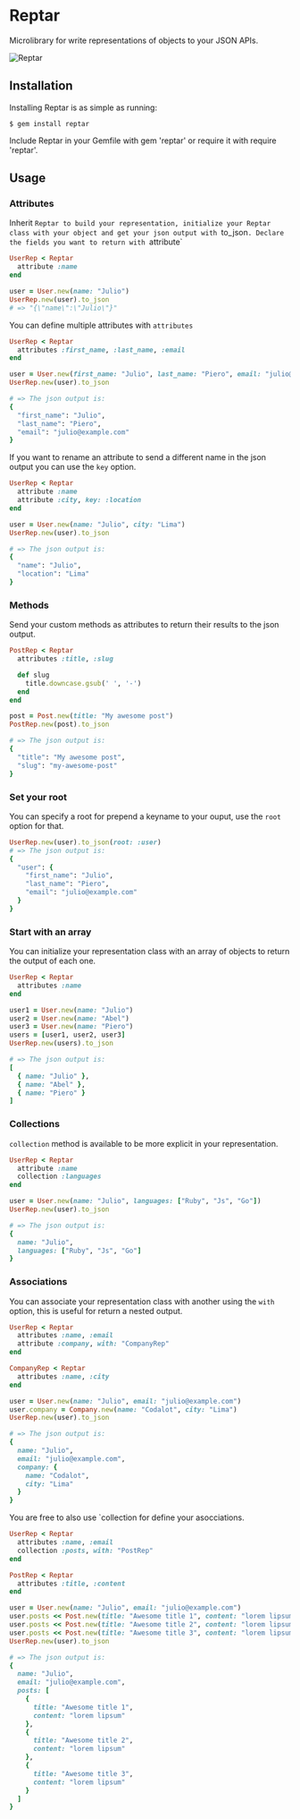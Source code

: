 Reptar
====

Microlibrary for write representations of objects to your JSON APIs.

![Reptar](http://vignette3.wikia.nocookie.net/godzilla/images/4/4c/Reptar.png)

## Installation

Installing Reptar is as simple as running:

```
$ gem install reptar
```

Include Reptar in your Gemfile with gem 'reptar' or require it with require 'reptar'.

Usage
-----

### Attributes

Inherit `Reptar to build your representation, initialize your Reptar class with your object and get your json output with `to_json`. Declare the fields you want to return with `attribute`

```ruby
UserRep < Reptar
  attribute :name
end

user = User.new(name: "Julio")
UserRep.new(user).to_json
# => "{\"name\":\"Julio\"}"
```

You can define multiple attributes with `attributes`

```ruby
UserRep < Reptar
  attributes :first_name, :last_name, :email
end

user = User.new(first_name: "Julio", last_name: "Piero", email: "julio@example.com")
UserRep.new(user).to_json

# => The json output is:
{
  "first_name": "Julio",
  "last_name": "Piero",
  "email": "julio@example.com"
}
```

If you want to rename an attribute to send a different name in the json output you can use the `key` option.

```ruby
UserRep < Reptar
  attribute :name
  attribute :city, key: :location
end

user = User.new(name: "Julio", city: "Lima")
UserRep.new(user).to_json

# => The json output is:
{
  "name": "Julio",
  "location": "Lima"
}
```

### Methods

Send your custom methods as attributes to return their results to the json output.

```ruby
PostRep < Reptar
  attributes :title, :slug

  def slug
    title.downcase.gsub(' ', '-')
  end
end

post = Post.new(title: "My awesome post")
PostRep.new(post).to_json

# => The json output is:
{
  "title": "My awesome post",
  "slug": "my-awesome-post"
}
```

### Set your root

You can specify a root for prepend a keyname to your ouput, use the `root` option for that.

```ruby
UserRep.new(user).to_json(root: :user)
# => The json output is:
{ 
  "user": {
    "first_name": "Julio",
    "last_name": "Piero",
    "email": "julio@example.com"
  }
}
```

### Start with an array

You can initialize your representation class with an array of objects to return the output of each one.

```ruby
UserRep < Reptar
  attributes :name
end

user1 = User.new(name: "Julio")
user2 = User.new(name: "Abel")
user3 = User.new(name: "Piero")
users = [user1, user2, user3]
UserRep.new(users).to_json

# => The json output is:
[
  { name: "Julio" },
  { name: "Abel" },
  { name: "Piero" }
]
```

### Collections

`collection` method is available to be more explicit in your representation.

```ruby
UserRep < Reptar
  attribute :name
  collection :languages
end

user = User.new(name: "Julio", languages: ["Ruby", "Js", "Go"])
UserRep.new(user).to_json

# => The json output is:
{
  name: "Julio", 
  languages: ["Ruby", "Js", "Go"]
}
```

### Associations

You can associate your representation class with another using the `with` option, this is useful for return a nested output.

```ruby
UserRep < Reptar
  attributes :name, :email
  attribute :company, with: "CompanyRep"
end

CompanyRep < Reptar  
  attributes :name, :city
end

user = User.new(name: "Julio", email: "julio@example.com")
user.company = Company.new(name: "Codalot", city: "Lima")
UserRep.new(user).to_json

# => The json output is:
{
  name: "Julio",
  email: "julio@example.com",
  company: {
    name: "Codalot",
    city: "Lima"
  }
}
```

You are free to also use `collection for define your asocciations.

```ruby
UserRep < Reptar
  attributes :name, :email
  collection :posts, with: "PostRep"
end

PostRep < Reptar
  attributes :title, :content
end

user = User.new(name: "Julio", email: "julio@example.com")
user.posts << Post.new(title: "Awesome title 1", content: "lorem lipsum")
user.posts << Post.new(title: "Awesome title 2", content: "lorem lipsum")
user.posts << Post.new(title: "Awesome title 3", content: "lorem lipsum")
UserRep.new(user).to_json

# => The json output is:
{
  name: "Julio",
  email: "julio@example.com",
  posts: [
    {
      title: "Awesome title 1",
      content: "lorem lipsum"
    },
    {
      title: "Awesome title 2",
      content: "lorem lipsum"
    },
    {
      title: "Awesome title 3",
      content: "lorem lipsum"
    }
  ]
}
```